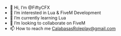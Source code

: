 - 👋 Hi, I’m @FiftyCFX
- 👀 I’m interested in Lua & FiveM Development 
- 🌱 I’m currently learning Lua 
- 💞️ I’m looking to collaborate on FiveM 
- 📫 How to reach me CalabasasRoleplay@gmail.com 

<!---
FiftyCFX/FiftyCFX is a ✨ special ✨ repository because its `README.md` (this file) appears on your GitHub profile.
You can click the Preview link to take a look at your changes.
--->
